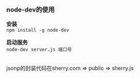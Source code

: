 ### node-dev的使用
**安装**
<br>
`npm install -g node-dev`

**启动服务**
<br>
`node-dev server.js 端口号`

<br>
jsonp的封装代码在sherry.com => public => sherry.js

